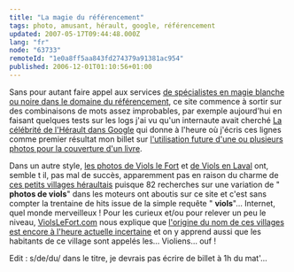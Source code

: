 ```yaml
---
title: "La magie du référencement"
tags: photo, amusant, hérault, google, référencement
updated: 2007-05-17T09:44:48.000Z
lang: "fr"
node: "63733"
remoteId: "1e0a8ff5aa843fd274379a91381ac954"
published: 2006-12-01T01:10:56+01:00
---
```

 
Sans pour autant faire appel aux services [de spécialistes en magie blanche ou noire dans le domaine du référencement](http://www.referencement-magie.com/), ce site commence à sortir sur des combinaisons de mots assez improbables, par exemple aujourd'hui en faisant quelques tests sur les logs j'ai vu qu'un internaute avait cherché [La célébrité de l'Hérault dans Google](http://www.google.fr/search?hl=fr&amp;safe=off&amp;c2coff=1&amp;q=la%20celebrite%20de%20l%20herault&amp;btnG=Rechercher&amp;met) qui donne à l'heure où j'écris ces lignes comme premier résultat mon billet sur [l'utilisation future d'une ou plusieurs photos pour la couverture d'un livre](/post/le-debut-de-la-celebrite).

 
Dans un autre style, [les photos de Viols le Fort](http://photos.pwet.fr/villes-et-departements/herault-34/viols-le-fort/) et [de Viols en Laval](http://photos.pwet.fr/villes-et-departements/herault-34/viols-en-laval/) ont, semble t il, pas mal de succès, apparemment pas en raison du charme de [ces petits villages héraultais](http://photos.pwet.fr/villes-et-departements/herault-34/) puisque 82 recherches sur une variation de &quot; **photos de viols**&quot; dans les moteurs ont aboutis sur ce site et c'est sans compter la trentaine de hits issue de la simple requête &quot; **viols**&quot;… Internet, quel monde merveilleux ! Pour les curieux et/ou pour relever un peu le niveau, [ViolsLeFort.com](http://www.violslefort.com) nous explique que [l'origine du nom de ces villages est encore à l'heure actuelle incertaine](http://www.violslefort.com/index.php?option=com_content&amp;task=view&amp;id=32&amp;Itemid=48) et on y apprend aussi que les habitants de ce village sont appelés les… Violiens… ouf !

 
Edit : s/de/du/ dans le titre, je devrais pas écrire de billet à 1h du mat'…

